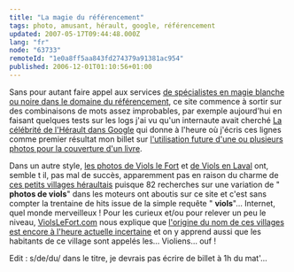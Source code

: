 ```yaml
---
title: "La magie du référencement"
tags: photo, amusant, hérault, google, référencement
updated: 2007-05-17T09:44:48.000Z
lang: "fr"
node: "63733"
remoteId: "1e0a8ff5aa843fd274379a91381ac954"
published: 2006-12-01T01:10:56+01:00
---
```

 
Sans pour autant faire appel aux services [de spécialistes en magie blanche ou noire dans le domaine du référencement](http://www.referencement-magie.com/), ce site commence à sortir sur des combinaisons de mots assez improbables, par exemple aujourd'hui en faisant quelques tests sur les logs j'ai vu qu'un internaute avait cherché [La célébrité de l'Hérault dans Google](http://www.google.fr/search?hl=fr&amp;safe=off&amp;c2coff=1&amp;q=la%20celebrite%20de%20l%20herault&amp;btnG=Rechercher&amp;met) qui donne à l'heure où j'écris ces lignes comme premier résultat mon billet sur [l'utilisation future d'une ou plusieurs photos pour la couverture d'un livre](/post/le-debut-de-la-celebrite).

 
Dans un autre style, [les photos de Viols le Fort](http://photos.pwet.fr/villes-et-departements/herault-34/viols-le-fort/) et [de Viols en Laval](http://photos.pwet.fr/villes-et-departements/herault-34/viols-en-laval/) ont, semble t il, pas mal de succès, apparemment pas en raison du charme de [ces petits villages héraultais](http://photos.pwet.fr/villes-et-departements/herault-34/) puisque 82 recherches sur une variation de &quot; **photos de viols**&quot; dans les moteurs ont aboutis sur ce site et c'est sans compter la trentaine de hits issue de la simple requête &quot; **viols**&quot;… Internet, quel monde merveilleux ! Pour les curieux et/ou pour relever un peu le niveau, [ViolsLeFort.com](http://www.violslefort.com) nous explique que [l'origine du nom de ces villages est encore à l'heure actuelle incertaine](http://www.violslefort.com/index.php?option=com_content&amp;task=view&amp;id=32&amp;Itemid=48) et on y apprend aussi que les habitants de ce village sont appelés les… Violiens… ouf !

 
Edit : s/de/du/ dans le titre, je devrais pas écrire de billet à 1h du mat'…

